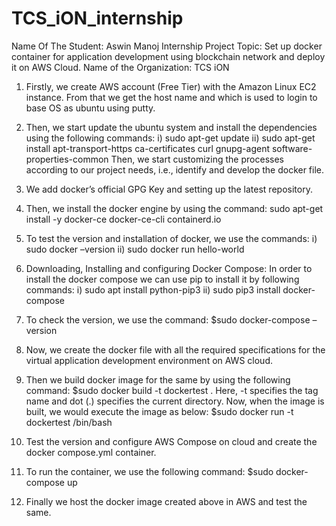 # TCS_iON_internship
Name Of The Student: Aswin Manoj
Internship Project Topic: Set up docker container for application development using blockchain network and deploy it on AWS Cloud.
Name of the Organization: TCS iON


1.	Firstly, we create AWS account (Free Tier) with the Amazon Linux EC2 instance. From that we get the host name and which is used to login to base OS as ubuntu using putty.

2.	Then, we start update the ubuntu system and install the dependencies using the following commands:
i)	sudo apt-get update
ii)	sudo apt-get install apt-transport-https ca-certificates curl gnupg-agent software-properties-common
Then, we start customizing the processes according to our project needs, i.e., identify and develop the docker file.

3.	We add docker’s official GPG Key and setting up the latest repository.

4.	Then, we install the docker engine by using the command: sudo apt-get install -y docker-ce docker-ce-cli containerd.io

5.	To test the version and installation of docker, we use the commands: 
i)	sudo docker –version
ii)	sudo docker run hello-world

6.	Downloading, Installing and configuring Docker Compose: In order to install the docker compose we can use pip to install it by following commands:
i)	sudo apt install python-pip3
ii)	sudo pip3 install docker-compose

7.	To check the version, we use the command: $sudo docker-compose –version

8.	Now, we create the docker file with all the required specifications for the virtual application development environment on AWS cloud.

9.	Then we build docker image for the same by using the following command:
$sudo docker build -t dockertest .
Here, -t specifies the tag name and dot (.) specifies the current directory.
Now, when the image is  built, we would execute the image as below:
$sudo docker run -t dockertest /bin/bash

10.	Test the version and configure AWS Compose on cloud and create the docker compose.yml container.

11.	To run the container, we use the following command: 
$sudo docker-compose up  

12.	Finally we host the docker image created above in AWS and test the same.
